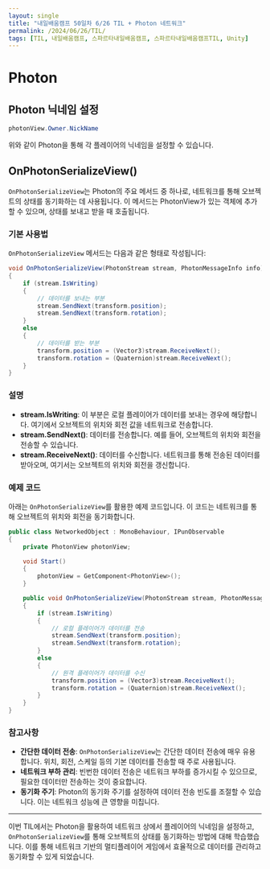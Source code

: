 ```yaml
---
layout: single
title: "내일배움캠프 50일차 6/26 TIL + Photon 네트워크"
permalink: /2024/06/26/TIL/
tags: [TIL, 내일배움캠프, 스파르타내일배움캠프, 스파르타내일배움캠프TIL, Unity]
---
```


# Photon

## Photon 닉네임 설정

```csharp
photonView.Owner.NickName
```

위와 같이 Photon을 통해 각 플레이어의 닉네임을 설정할 수 있습니다.

## OnPhotonSerializeView()

`OnPhotonSerializeView`는 Photon의 주요 메서드 중 하나로, 네트워크를 통해 오브젝트의 상태를 동기화하는 데 사용됩니다. 이 메서드는 PhotonView가 있는 객체에 추가할 수 있으며, 상태를 보내고 받을 때 호출됩니다.

### 기본 사용법

`OnPhotonSerializeView` 메서드는 다음과 같은 형태로 작성됩니다:

```csharp
void OnPhotonSerializeView(PhotonStream stream, PhotonMessageInfo info)
{
    if (stream.IsWriting)
    {
        // 데이터를 보내는 부분
        stream.SendNext(transform.position);
        stream.SendNext(transform.rotation);
    }
    else
    {
        // 데이터를 받는 부분
        transform.position = (Vector3)stream.ReceiveNext();
        transform.rotation = (Quaternion)stream.ReceiveNext();
    }
}
```

### 설명

- **stream.IsWriting**: 이 부분은 로컬 플레이어가 데이터를 보내는 경우에 해당합니다. 여기에서 오브젝트의 위치와 회전 값을 네트워크로 전송합니다.
- **stream.SendNext()**: 데이터를 전송합니다. 예를 들어, 오브젝트의 위치와 회전을 전송할 수 있습니다.
- **stream.ReceiveNext()**: 데이터를 수신합니다. 네트워크를 통해 전송된 데이터를 받아오며, 여기서는 오브젝트의 위치와 회전을 갱신합니다.

### 예제 코드

아래는 `OnPhotonSerializeView`를 활용한 예제 코드입니다. 이 코드는 네트워크를 통해 오브젝트의 위치와 회전을 동기화합니다.

```csharp
public class NetworkedObject : MonoBehaviour, IPunObservable
{
    private PhotonView photonView;

    void Start()
    {
        photonView = GetComponent<PhotonView>();
    }

    public void OnPhotonSerializeView(PhotonStream stream, PhotonMessageInfo info)
    {
        if (stream.IsWriting)
        {
            // 로컬 플레이어가 데이터를 전송
            stream.SendNext(transform.position);
            stream.SendNext(transform.rotation);
        }
        else
        {
            // 원격 플레이어가 데이터를 수신
            transform.position = (Vector3)stream.ReceiveNext();
            transform.rotation = (Quaternion)stream.ReceiveNext();
        }
    }
}
```

### 참고사항

- **간단한 데이터 전송**: `OnPhotonSerializeView`는 간단한 데이터 전송에 매우 유용합니다. 위치, 회전, 스케일 등의 기본 데이터를 전송할 때 주로 사용됩니다.
- **네트워크 부하 관리**: 빈번한 데이터 전송은 네트워크 부하를 증가시킬 수 있으므로, 필요한 데이터만 전송하는 것이 중요합니다.
- **동기화 주기**: Photon의 동기화 주기를 설정하여 데이터 전송 빈도를 조절할 수 있습니다. 이는 네트워크 성능에 큰 영향을 미칩니다.

---

이번 TIL에서는 Photon을 활용하여 네트워크 상에서 플레이어의 닉네임을 설정하고, `OnPhotonSerializeView`를 통해 오브젝트의 상태를 동기화하는 방법에 대해 학습했습니다. 이를 통해 네트워크 기반의 멀티플레이어 게임에서 효율적으로 데이터를 관리하고 동기화할 수 있게 되었습니다.
